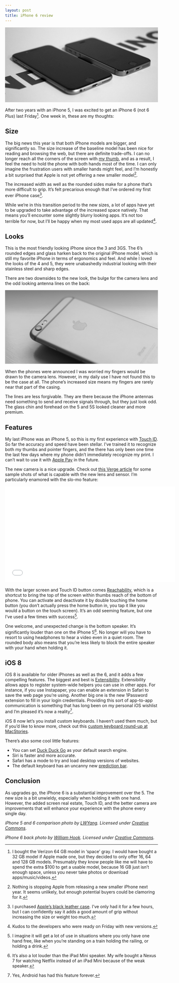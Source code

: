 ```yaml
---
layout: post
title: iPhone 6 review
---
```


![iPhone 6 (left) next to iPhone 5. Photo by LWYang.](/blog/images/2014/09/iphone6-iphone5.jpg)

After two years with an iPhone 5, I was excited to get an iPhone 6 (not 6 *Plus*) last Friday[^colorsize]. One week in, these are my thoughts:

## Size

The big news this year is that both iPhone models are bigger, and significantly so. The size increase of the baseline model has been nice for reading and browsing the web, but there are definite trade-offs. I can no longer reach all the corners of the screen with [my thumb](http://scotthurff.com/posts/how-to-design-for-thumbs-in-the-era-of-huge-screens), and as a result, I feel the need to hold the phone with both hands most of the time. I can only imagine the frustration users with smaller hands might feel, and I’m honestly a bit surprised that Apple is not yet offering a new smaller model[^smaller].

The increased width as well as the rounded sides make for a phone that’s more difficult to grip. It’s felt precarious enough that I’ve ordered my first ever iPhone case[^case].

While we’re in this transition period to the new sizes, a lot of apps have yet to be upgraded to take advantage of the increased space natively. That means you’ll encounter some slightly blurry looking apps. It’s not too terrible for now, but I’ll be happy when my most used apps are all updated[^kudos].

## Looks

This is the most friendly looking iPhone since the 3 and 3GS. The 6’s rounded edges and glass harken back to the original iPhone model, which is still my favorite iPhone in terms of ergonomics and feel. And while I loved the looks of the 4 and 5, they were unabashedly industrial looking with their stainless steel and sharp edges.

There are two downsides to the new look, the bulge for the camera lens and the odd looking antenna lines on the back:

![iPhone 6 back with camera bulge and antenna lines. Photo by LWYang.](/blog/images/2014/09/iphone6-back.jpg)

When the phones were announced I was worried my fingers would be drawn to the camera lens. However, in my daily use I have not found this to be the case at all. The phone’s increased size means my fingers are rarely near that part of the casing.

The lines are less forgivable. They are there because the iPhone antennas need something to send and receive signals through, but they just look odd. The glass chin and forehead on the 5 and 5S looked cleaner and more premium.

## Features

My last iPhone was an iPhone 5, so this is my first experience with [Touch ID](http://en.wikipedia.org/wiki/Touch_ID). So far the accuracy and speed have been stellar.  I’ve trained it to recognize both my thumbs and pointer fingers, and the there has only been one time the last few days where my phone didn’t immediately recognize my print. I can’t wait to use it with [Apple Pay](http://www.apple.com/apple-pay/) in the future.

The new camera is a nice upgrade. Check out [this Verge article](http://www.theverge.com/2014/9/18/6339583/iphone-6-and-6-plus-camera-test-iceland) for some sample shots of what is capable with the new lens and sensor. I’m particularly enamored with the slo-mo feature:

<iframe width="560" height="315" src="//www.youtube-nocookie.com/embed/CRZ1N3fqHGA?rel=0" frameborder="0" allowfullscreen="yes">http://www.youtube.com/embed/CRZ1N3fqHGA</iframe>

With the larger screen and Touch ID button comes [Reachability](https://vine.co/v/OzXYrJZDtrr), which is a shortcut to bring the top of the screen within thumbs reach of the bottom of phone. You can activate and deactivate it by double touching the home button (you don’t actually press the home button in, you tap it like you would a button on the touch screen). It’s an odd seeming feature, but one I’ve used a few times with success[^reachability].

One welcome, and unexpected change is the bottom speaker. It’s significantly louder than one on the iPhone 5[^ipadspeaker]. No longer will you have to resort to using headphones to hear a video even in a quiet room. The rounded body also means that you’re less likely to block the entire speaker with your hand when holding it.

## iOS 8

iOS 8 is available for older iPhones as well as the 6, and it adds a few compelling features. The biggest and best is [Extensibility](http://www.macrumors.com/2014/06/06/app-extensions-ios-8-yosemite/). Extensibility allows apps to register system-wide helpers you can use in other apps. For instance, if you use Instapaper, you can enable an extension in Safari to save the web page you’re using. Another big one is the new 1Password extension to fill in your login credentials. Providing this sort of app-to-app communication is something that has long been on my personal iOS wishlist and I’m pleased it’s now a reality[^android].

iOS 8 now let’s you install custom keyboards. I haven’t used them much, but if you’d like to know more, check out this [custom keyboard round-up at MacStories](http://www.macstories.net/roundups/my-favorite-ios-8-keyboards-so-far/).

There’s also some cool little features:
* You can set [Duck Duck Go](https://duckduckgo.com) as your default search engine.
* Siri is faster and more accurate.
* Safari has a mode to try and load desktop versions of websites.
* The default keyboard has an uncanny new [prediction bar](http://www.apple.com/ios/whats-new/quicktype/).

## Conclusion

As upgrades go, the iPhone 6 is a substantial improvement over the 5. The new size is a bit unwieldy, especially when holding it with one hand. However, the added screen real estate, Touch ID, and the better camera are improvements that will enhance your experience with the phone every single day.

*iPhone 5 and 6 comparison photo by [LWYang](https://www.flickr.com/photos/lwy/15317639442). Licensed under [Creative Commons](https://creativecommons.org/licenses/by/2.0/).*

*iPhone 6 back photo by [William Hook](https://www.flickr.com/photos/williamhook/15266216746). Licensed under [Creative Commons](https://creativecommons.org/licenses/by/2.0/).*

[^colorsize]: I bought the Verizon 64 GB model in ‘space’ gray. I would have bought a 32 GB model if Apple made one, but they decided to only offer 16, 64 and 128 GB models. Presumably they know people like me will have to spend the extra $100 to get a usable model, because 16 GB just isn’t enough space, unless you never take photos or download apps/music/videos.

[^smaller]: Nothing is stopping Apple from releasing a new smaller iPhone next year. It seems unlikely, but enough potential buyers could be clamoring for it.

[^case]: I purchased [Apple’s black leather case](http://store.apple.com/us/product/MGR62ZM/A/iphone-6-leather-case-olive-brown). I’ve only had it for a few hours, but I can confidently say it adds a good amount of grip without increasing the size or weight too much.

[^kudos]: Kudos to the developers who were ready on Friday with new versions.

[^reachability]: I imagine it will get a lot of use in situations where you only have one hand free, like when you’re standing on a train holding the railing, or holding a drink.

[^ipadspeaker]: It’s also a lot louder than the iPad Mini speaker. My wife bought a Nexus 7 for watching Netflix instead of an iPad Mini because of the weak speaker.

[^android]: Yes, Android has had this feature forever.
